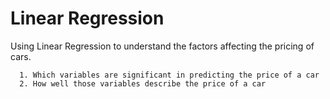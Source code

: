 # Linear Regression

Using Linear Regression to understand the factors affecting the pricing of cars.

      1. Which variables are significant in predicting the price of a car
      2. How well those variables describe the price of a car

